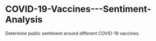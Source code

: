 # COVID-19-Vaccines---Sentiment-Analysis
Determine public sentiment around different COVID-19 vaccines.
